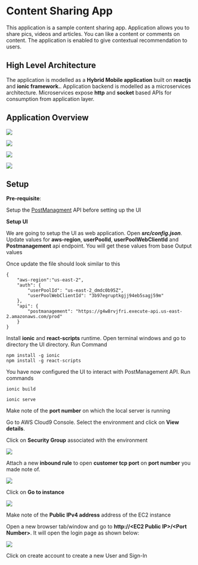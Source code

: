 # Content Sharing App

This application is a sample content sharing app. Application allows you to share pics, videos and articles. You can like a content or comments on content. The application is enabled to give contextual recommendation to users. 

##  High Level Architecture

The application is modelled as a **Hybrid Mobile application** built on **reactjs** and **ionic framework.**. Application backend is modelled as a microservices architecture. Microservices expose **http** and **socket** based APIs for consumption from application layer.

## Application Overview

![](../assets/app_home.png)

![](../assets/app_preferences.png)

![](../assets/app_profile.png)

![](../assets/app_alert.png)


## Setup

**Pre-requisite**:

Setup the [PostManagment](../API/PostManagement) API before setting up the UI


**Setup UI**

We are going to setup the UI as web application. Open ___src/config.json___. Update values for **aws-region**, **userPoolId**, **userPoolWebClientId** and **Postmanagement** api endpoint. You will get these values from base [](../template.yaml) Output values

Once update the file should look similar to this


```
{
    "aws-region":"us-east-2",
    "auth": {
        "userPoolId": "us-east-2_dmdc0b95Z",
        "userPoolWebClientId": "3b97egruptkgjj94eb5sagj59m"
    },
    "api": {
        "postmanagement": "https://g4w8rvjfri.execute-api.us-east-2.amazonaws.com/prod"
    }
}

```


Install **ionic** and **react-scripts** runtime. Open terminal windows and go to directory the UI directory. Run Command

```
npm install -g ionic
npm install -g react-scripts
```

You have now configured the UI to interact with PostManagement API. Run commands 


```
ionic build
```

```
ionic serve
```

Make note of the **port number** on which the local server is running

Go to AWS Cloud9 Console. Select the environment and click on **View details**. 

Click on **Security Group** associated with the environment

![](../assets/cloud9instancedetails.png)


Attach a new **inbound rule** to open **customer tcp port** on **port number** you made note of.

![](../assets/cloud9editinboundrule.png)


Click on **Go to instance** 

![](../assets/cloud9instancedetails.png)


Make note of the **Public IPv4 address** address of the EC2 instance


Open a new browser tab/window and go to **http://&lt;EC2 Public IP>/&lt;Port Number>**. It will open the login page as shown below:


![](../assets/unsigned.png)


Click on create account to create a new User and Sign-In    
